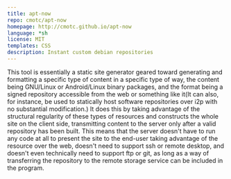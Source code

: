 ```yaml
---
title: apt-now
repo: cmotc/apt-now
homepage: http://cmotc.github.io/apt-now
language: *sh
license: MIT
templates: CSS
description: Instant custom debian repositories
---
```


This tool is essentially a static site generator geared toward generating and
formatting a specific type of content in a specific type of way, the content being
GNU/Linux or Android/Linux binary packages, and the format being a signed
repository accessible from the web or something like it(It can also, for instance,
be used to statically host software repositories over i2p with no substantial
modification.) It does this by taking advantage of the structural regularity of
these types of resources and constructs the whole site on the client side,
transmitting content to the server only after a valid repository has been built.
This means that the server doesn't have to run any code at all to present the site
to the end-user taking advantage of the resource over the web, doesn't need to
support ssh or remote desktop, and doesn't even technically need to support ftp or
git, as long as a way of transferring the repository to the remote storage service
can be included in the program.
